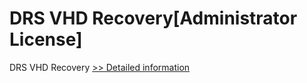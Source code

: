 # DRS VHD Recovery[Administrator License]
DRS VHD Recovery
[>> Detailed information](https://secure.shareit.com/shareit/product.html?productid=301004202&affiliateid=200057808)